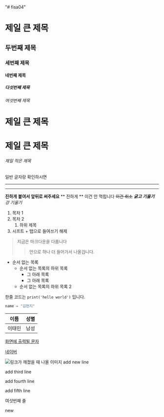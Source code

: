 "# fisa04" 
 # 제일 큰 제목
 ## 두번째 제목
 ### 세번째 제목
 #### 네번째 제목
 ##### 다섯번째 제목
 ###### 여섯번째 제목
# 제일 큰 제목 
<h1>제일 큰 제목</h1>

###### 제일 작은 제목
일반 글자랑 확인하시면 

--- 
***

__진하게__
**붙여서 앞뒤로 써주세요**
** 진하게 ** 이건 안 먹힙니다
~~이건 취소~~
***굵고 기울기***
*걍 기울기*

1. 목차 1
2. 목차 2
     1. 하위 제목
3. 시프트 + 탭으로 들여쓰기 해제

> 지금은 마크다운을 다룹니다
>> 안으로 하나 더 들어가서 나올겁니다.
>

- 순서 없는 목록
  - 순서 없는 목록의 하위 목록
    - 그 아래 목록
    - 그 아래 목록
  - 순서 없는 목록의 하위 목록 2
 
한줄 코드는 `print('hello world')` 입니다.

```python
name = "김현지"
```
| 이름 | 성별 |
|------|------|
|이태민| 남성 |

[화면에 출력될 문자](링크)

[네이버](www.naver.com)

![링크가 깨졌을 때 나올 이미지](https://i.imgur.com/OAUfY6u.jpeg)
add new line

add third line

add fourth line

add fifth line

 여섯번째 줄

new 